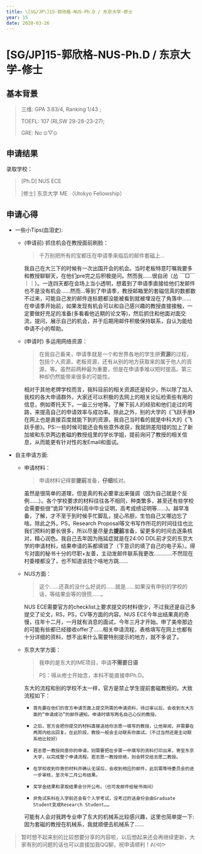 ```yaml
---
title: \[SG/JP\]15-郭欣格-NUS-Ph.D / 东京大学-修士
year: 15
date: 2020-03-26
---
```


# \[SG/JP\]15-郭欣格-NUS-Ph.D / 东京大学-修士

## 基本背景

> 三维: GPA 3.83/4, Ranking 1/43 ;
>
> TOEFL: 107 (RLSW 29-28-23-27\);
>
> GRE: No ⊙▽⊙

## 申请结果

录取学校：

>[Ph.D] NUS ECE
>
>[修士] 东京大学 ME （Utokyo Fellowship）


## 申请心得

* 一些小Tips(血泪史):

  *  (申请前) 抓住机会在教授面前刷脸：

      > 千万别把所有的宝都压在申请季来临后的邮件套磁上...

      我自己在大三下的时候有一次出国开会的机会。当时老板特意叮嘱我要多和教授聊聊天，在他们pre完之后积极提问。然而我……很自闭（怂 ￣□￣｜｜）。一连四天都在会场上当小透明，想着到了申请季直接给他们发邮件也不是没有机会……然而…等到了申请季，教授邮箱里的套磁信真的数都数不过来，可能自己发的邮件连标题都没能被看到就被埋没在了角落中……在申请季开始前，如果发现有机会可以和自己感兴趣的教授直接接触，一定要做好充足的准备(多看看他近期的论文等)，然后抓住和他面对面交流，提问，展示自己的机会，并于后期用邮件积极保持联系，自认为能给申请不小的帮助。



  *  (申请时) 多运用网络资源：

      > 在我自己看来，申请季就是一个和世界各地的学生拼**资源**的过程，包括个人资源，老板资源，还有从别的地方获取来的属于他人的资源，等。虽然前两种最为重要，但是在申请季难以短时提高。第三种却仍然能带来很多的可能性。

      相对于其他老牌学校而言，我科目前的相关资源还是较少，所以除了加入我校的各大申请群外，大家还可以积极的去网上的相关论坛检索些有用的信息，例如寄托天下，一亩三分地等。了解下前人的经验和他们走过的弯路，来提高自己的申请效率与成功率。除此之外，别的大学的《飞跃手册》在网上也是直接百度就能下到的资源，我自己当时看的就是中科大的《飞跃手册》。PS:一些时候可能还会有些意外收获，我就阴差阳错的加上了新加坡和东京两边套磁的教授组里的学长学姐，提前询问了教授的相关信息，从而能更有针对性的发Email和面试。

 * 自主申请方面:

    *  申请材料：

        > 申请材料记得要**提前**准备，**仔细**核对。

        虽然是很简单的道理，但是真的有必要拿出来强调（因为自己就是个反例……）。各个学校要求的材料往往各不相同，种类繁多，甚至还有些学校会需要些很“诡异”的材料(高中毕业证明，高考成绩证明等……)。越早准备，了解，才不至于到时候手忙脚乱，提心吊胆，生怕自己又哪边忘了啥。除此之外，PS，Research Proposal等文书写作所花的时间往往也比我们预料的要长很多，所以尽量尽量去**提前**准备，留更多的时间去逐条核对，精心润色。我自己去年因为拖延症就是在24:00 DDL前才交的东京大学的申请材料，结果申请的系都填错了（下意识的填了自己的电子系）。得亏对面的秘书十分的尽职+友善，主动发邮件联系我更改…………不然现在村委楼都没了，也不知道该找个啥地方跳……

    *  NUS方面：

        > 这个……还真的没什么好说的……就是……如果没有申别的学校的话，等结果会等的很慌……。

        NUS ECE需要官方的checklist上要求提交的材料很少，不过我还是自己多提交了论文，RS，PS，CV等方面的内容。NUS ECE今年出结果真的奇慢，往年十二月，一月就有消息的面试，今年三月才开始。申了美帝那边的可能有些都已经接收offer了……相关申请流程，表格填写在网上也都有十分详细的资料，想不出来什么需要特别提示的地方，就不多说了。

    *  东京大学方面：

        > 我申的是东大的IME项目，申请**不需要日语**
        >
        > PS：得从修士开始念，本科不能直接申Ph.D。

        东大的流程和别的学校不太一样，官方是禁止学生提前套磁教授的。大致流程如下：
        *     首先要在他们的官方申请页面上提交所需的申请资料，待过审以后，会收到东大方面的“申请成功”的邮件通知。申请时填写两名自己心仪的教授。

        *     之后，官方会把你提交的材料直接送给你志愿一填写的教授，让他审阅，并需要在两周内给出回复。在此阶段，教授一般会主动联系你面试。（不过当然还是主动联系他比较好）

        *     若志愿一教授同意你的申请，则需要把在步骤一中填写的资料打印出来，寄至东京大学，以完成整个申请流程。若志愿一教授拒绝，则会转交给志愿二教授。

        *     在学校收到你寄的材料并确认无误后，会收到相应的邮件，此后需等待委员会的进一步审核，至次年二月公布结果。

        *     奖学金结果和录取结果会分开公布。（也可发邮件给秘书询问）

        *     非免试系科在入学前还会有个入学考试，没考过的话身份会由Graduate Student变成Research Student……

        可能有人会对我跨专业申了东大的机械系比较感兴趣，这里也简单提一下:因为套磁的教授在机械系，我就顺便去机械系了……

 > 暂时想不起来别的比较想要分享的内容啦，以后想起来还会再继续更新，大家有别的问题的话也可以直接加我QQ聊，祝申请顺利！ᕕ(ᐛ)ᕗ
